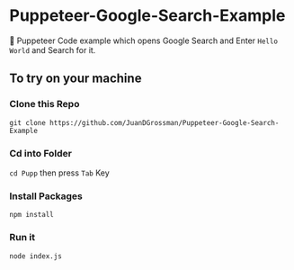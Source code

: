 # Puppeteer-Google-Search-Example

🍭 Puppeteer Code example which opens Google Search and Enter `Hello World` and Search for it.

## To try on your machine

### Clone this Repo

`git clone https://github.com/JuanDGrossman/Puppeteer-Google-Search-Example`

### Cd into Folder
`cd Pupp` then press `Tab` Key

### Install Packages
`npm install`

### Run it
`node index.js`
